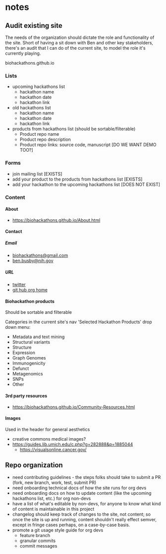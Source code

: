 # notes

## Audit existing site

The needs of the organization should dictate the role and functionality of the site. Short of having a sit down with Ben and other key stakeholders, there's an audit that I can do of the current site, to model the role it's currently playing.

biohackathons.github.io

### Lists

- upcoming hackathons list
  - hackathon name
  - hackathon date
  - hackathon link
- old hackathons list
  - hackathon name
  - hackathon date
  - hackathon link
- products from hackathons list (should be sortable/filterable)
  - Product repo name
  - Product repo description
  - Product repo links: source code, manuscript [DO WE WANT DEMO TOO?]

### Forms

- join mailing list [EXISTS]
- add your product to the products from hackathons list [EXISTS]
- add your hackathon to the upcoming hackathons list [DOES NOT EXIST]

### Content

#### About

- https://biohackathons.github.io/About.html

#### Contact

##### Email

- [biohackathons@gmail.com](mailto:biohackathons@gmail.com)
- [ben.busby@nih.gov](mailto:ben.busby@nih.gov)

##### URL

- [twitter](@dcgenomics)
- [git hub org home](https://github.com/biohackathons)

#### Biohackathon products

Should be sortable and filterable

Categories in the current site's nav 'Selected Hackathon Products' drop down menu:

- Metadata and text mining
- Structural variants
- Structure
- Expression
- Graph Genomes
- Immunogenicity
- Defunct
- Metagenomics
- SNPs
- Other

#### 3rd party resources

- https://biohackathons.github.io/Community-Resources.html

#### Images

Used in the header for general aesthetics

- creative commons medical images?
- https://guides.lib.umich.edu/c.php?g=282888&p=1885044
  - https://visualsonline.cancer.gov/

## Repo organization

- need contributing guidelines - the steps folks should take to submit a PR (fork, new branch, work, test, submit PR)
- need onboarding technical docs of how the site runs for org devs
- need onboarding docs on how to update content (like the upcoming hackathons list, etc.) for org non-devs
- have a list of what's editable by non-devs, for anyone to know what kind of content is maintainable in this project
- changelog should keep track of changes to the site, not content; so once the site is up and running, content shouldn't really effect semver, except in fringe cases perhaps, on a case-by-case basis.
- promote a git usage style guide for org devs
  - feature branch
  - granular commits
  - commit messages
